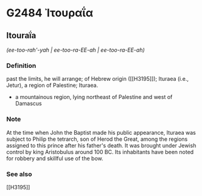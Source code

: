 # G2484 Ἰτουραΐα

## Itouraḯa

_(ee-too-rah'-yah | ee-too-ra-EE-ah | ee-too-ra-EE-ah)_

### Definition

past the limits, he will arrange; of Hebrew origin ([[H3195]]); Ituraea (i.e., Jetur), a region of Palestine; Ituraea.

- a mountainous region, lying northeast of Palestine and west of Damascus

### Note

At the time when John the Baptist made his public appearance, Ituraea was subject to Philip the tetrarch, son of Herod the Great, among the regions assigned to this prince after his father's death. It was brought under Jewish control by king Aristobulus around 100 BC. Its inhabitants have been noted for robbery and skillful use of the bow.

### See also

[[H3195]]

